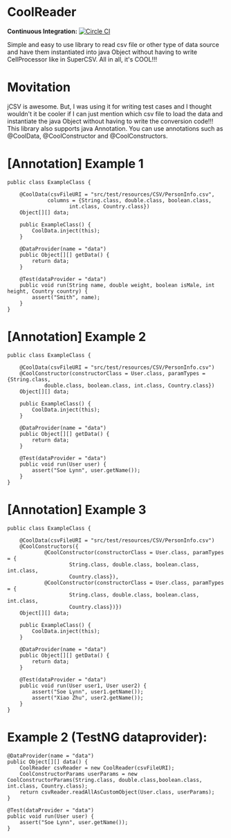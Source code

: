 # CoolReader
**Continuous Integration:** [![Circle CI](https://circleci.com/gh/soelynn/CoolReader.svg?style=shield)](https://circleci.com/gh/soelynn/CoolReader)

Simple and easy to use library to read csv file or other type of data source and have them instantiated into java Object without having to write CellProcessor like in SuperCSV. All in all, it's COOL!!!

# Movitation
jCSV is awesome. But, I was using it for writing test cases and I thought wouldn't it be cooler if I can just mention which csv file to load the data and instantiate the java Object without having to write the conversion code!!! This library also supports java Annotation. You can use annotations such as @CoolData, @CoolConstructor and @CoolConstructors.

# [Annotation] Example 1
```
public class ExampleClass {

	@CoolData(csvFileURI = "src/test/resources/CSV/PersonInfo.csv",
		     columns = {String.class, double.class, boolean.class,
		     		int.class, Country.class})
	Object[][] data;

	public ExampleClass() {
		CoolData.inject(this);
	}
	
	@DataProvider(name = "data")
	public Object[][] getData() { 
		return data;
	}
	
	@Test(dataProvider = "data")
	public void run(String name, double weight, boolean isMale, int height, Country country) {
		assert("Smith", name);
	}
}
```

# [Annotation] Example 2
```
public class ExampleClass {

	@CoolData(csvFileURI = "src/test/resources/CSV/PersonInfo.csv")
	@CoolConstructor(constructorClass = User.class, paramTypes = {String.class,
			double.class, boolean.class, int.class, Country.class})
	Object[][] data;

	public ExampleClass() {
		CoolData.inject(this);
	}
	
	@DataProvider(name = "data")
	public Object[][] getData() { 
		return data;
	}
	
	@Test(dataProvider = "data")
	public void run(User user) {
		assert("Soe Lynn", user.getName());
	}
}
```

# [Annotation] Example 3
```
public class ExampleClass {

	@CoolData(csvFileURI = "src/test/resources/CSV/PersonInfo.csv")
	@CoolConstructors({
			@CoolConstructor(constructorClass = User.class, paramTypes = {
					String.class, double.class, boolean.class, int.class,
					Country.class}),
			@CoolConstructor(constructorClass = User.class, paramTypes = {
					String.class, double.class, boolean.class, int.class,
					Country.class})})
	Object[][] data;

	public ExampleClass() {
		CoolData.inject(this);
	}
	
	@DataProvider(name = "data")
	public Object[][] getData() { 
		return data;
	}
	
	@Test(dataProvider = "data")
	public void run(User user1, User user2) {
		assert("Soe Lynn", user1.getName());
		assert("Xiao Zhu", user2.getName());
	}
}
```

# Example 2 (TestNG dataprovider):
```
@DataProvider(name = "data")
public Object[][] data() { 
	CoolReader csvReader = new CoolReader(csvFileURI);
	CoolConstructorParams userParams = new CoolConstructorParams(String.class, double.class,boolean.class, int.class, Country.class);
	return csvReader.readAllAsCustomObject(User.class, userParams);
}

@Test(dataProvider = "data")
public void run(User user) {
	assert("Soe Lynn", user.getName());
}

```
